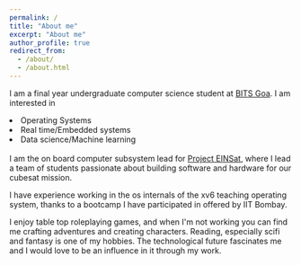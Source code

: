 ```yaml
---
permalink: /
title: "About me"
excerpt: "About me"
author_profile: true
redirect_from: 
  - /about/
  - /about.html
---
```


I am a final year undergraduate computer science student at <a href="https://www.bits-pilani.ac.in/goa/">BITS Goa</a>. I am interested in 
<li>Operating Systems</li>
<li>Real time/Embedded systems</li>
<li>Data science/Machine learning</li> 
<!--neuroscience/control systems-->

<br>
I am the on board computer subsystem lead for <a href="https://projecteinsat.wordpress.com/">Project EINSat</a>, where I lead a team of students passionate about building software and hardware for our cubesat mission.

I have experience working in the os internals of the xv6 teaching operating system, thanks to a bootcamp I have participated in offered by IIT Bombay.

I enjoy table top roleplaying games, and when I'm not working you can find me crafting adventures and creating characters. Reading, especially scifi and fantasy is one of my hobbies. The technological future fascinates me and I would love to be an influence in it through my work.
